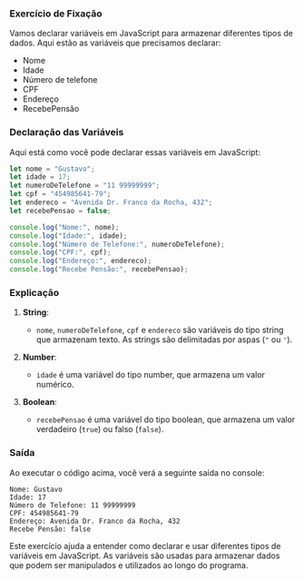 ### Exercício de Fixação

Vamos declarar variáveis em JavaScript para armazenar diferentes tipos de dados. Aqui estão as variáveis que precisamos declarar:

- Nome
- Idade
- Número de telefone
- CPF
- Endereço
- RecebePensão

### Declaração das Variáveis

Aqui está como você pode declarar essas variáveis em JavaScript:

```javascript
let nome = "Gustavo";
let idade = 17;
let numeroDeTelefone = "11 99999999";
let cpf = "454985641-79";
let endereco = "Avenida Dr. Franco da Rocha, 432";
let recebePensao = false;

console.log("Nome:", nome);
console.log("Idade:", idade);
console.log("Número de Telefone:", numeroDeTelefone);
console.log("CPF:", cpf);
console.log("Endereço:", endereco);
console.log("Recebe Pensão:", recebePensao);
```

### Explicação

1. **String**: 
   - `nome`, `numeroDeTelefone`, `cpf` e `endereco` são variáveis do tipo string que armazenam texto. As strings são delimitadas por aspas (`"` ou `'`).
   
2. **Number**:
   - `idade` é uma variável do tipo number, que armazena um valor numérico.
   
3. **Boolean**:
   - `recebePensao` é uma variável do tipo boolean, que armazena um valor verdadeiro (`true`) ou falso (`false`).

### Saída

Ao executar o código acima, você verá a seguinte saída no console:

```
Nome: Gustavo
Idade: 17
Número de Telefone: 11 99999999
CPF: 454985641-79
Endereço: Avenida Dr. Franco da Rocha, 432
Recebe Pensão: false
```

Este exercício ajuda a entender como declarar e usar diferentes tipos de variáveis em JavaScript. As variáveis são usadas para armazenar dados que podem ser manipulados e utilizados ao longo do programa.